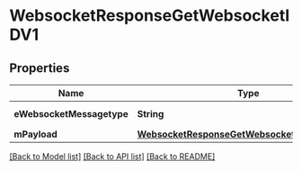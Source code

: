 # WebsocketResponseGetWebsocketIDV1

## Properties
Name | Type | Description | Notes
------------ | ------------- | ------------- | -------------
**eWebsocketMessagetype** | **String** | The Type of message | 
**mPayload** | [**WebsocketResponseGetWebsocketIDV1MPayload**](WebsocketResponseGetWebsocketIDV1MPayload.md) |  | 

[[Back to Model list]](../README.md#documentation-for-models) [[Back to API list]](../README.md#documentation-for-api-endpoints) [[Back to README]](../README.md)


